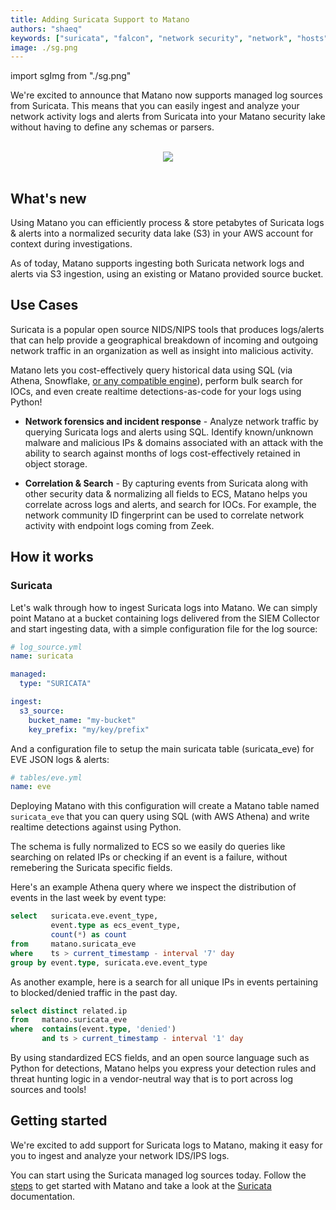 ```yaml
---
title: Adding Suricata Support to Matano
authors: "shaeq"
keywords: ["suricata", "falcon", "network security", "network", "hosts", "nids", "ids", "nips", "ips"]
image: ./sg.png
---
```


import sgImg from "./sg.png"


<head>
  <meta name="twitter:card" content="summary_large_image" />
  <meta name="twitter:creator" content="@AhmedShaeq" />
</head>

We're excited to announce that Matano now supports managed log sources from Suricata. This means that you can easily ingest and analyze your network activity logs and alerts from Suricata into your Matano security lake without having to define any schemas or parsers.

<br/>

<div align="center">
    <img className="mtn-blog-sq-img" src={sgImg}/>
</div>

<!--truncate-->

<br/>

## What's new

Using Matano you can efficiently process & store petabytes of Suricata logs & alerts into a normalized security data lake (S3) in your AWS account for context during investigations.

As of today, Matano supports ingesting both Suricata network logs and alerts via S3 ingestion, using an existing or Matano provided source bucket.

## Use Cases

Suricata is a popular open source NIDS/NIPS tools that produces logs/alerts that can help provide a geographical breakdown of incoming and outgoing network traffic in an organization as well as insight into malicious activity.

Matano lets you cost-effectively query historical data using SQL (via 
Athena, Snowflake, [or any compatible engine](https://github.com/matanolabs/matano#query-engines)), perform bulk search for IOCs,
and even create realtime
detections-as-code for your logs using Python!

- **Network forensics and incident response** - Analyze network traffic by querying Suricata logs and alerts using SQL. Identify known/unknown malware and malicious IPs & domains associated with an attack with the ability to search against months of logs cost-effectively retained in object storage.

- **Correlation & Search** - By capturing events from Suricata along with other security data & normalizing all fields to ECS, Matano helps you correlate across logs and alerts, and search for IOCs. For example, the network community ID fingerprint can be used to correlate network activity with endpoint logs coming from Zeek.

## How it works

### Suricata

Let's walk through how to ingest Suricata logs into Matano. We can
simply point Matano at a bucket containing logs delivered from the SIEM
Collector and start ingesting data, with a simple configuration file for the log source:

```yml
# log_source.yml
name: suricata

managed:
  type: "SURICATA"

ingest:
  s3_source:
    bucket_name: "my-bucket"
    key_prefix: "my/key/prefix"
```

And a configuration file to setup the main suricata table (suricata_eve) for EVE JSON logs & alerts:

```yml
# tables/eve.yml
name: eve
```

Deploying Matano with this configuration will create a Matano table named
`suricata_eve` that you can query using SQL (with AWS Athena) and write
realtime detections against using Python.

The schema is fully normalized to ECS so we easily do queries like
searching on
related IPs or checking if an event is a failure, without remebering
the Suricata specific fields.

Here's an example Athena query where we inspect the distribution of events in the last week by event type:

```sql
select   suricata.eve.event_type,
         event.type as ecs_event_type,
         count(*) as count
from     matano.suricata_eve
where    ts > current_timestamp - interval '7' day
group by event.type, suricata.eve.event_type
```

As another example, here is a search for all unique IPs in events pertaining to blocked/denied traffic in the past day.

```sql
select distinct related.ip
from   matano.suricata_eve
where  contains(event.type, 'denied')
       and ts > current_timestamp - interval '1' day
```

By using standardized ECS fields,
and an open source language such as Python for detections, Matano helps you express your detection rules and threat hunting logic in a vendor-neutral way that is to port across log sources and tools!

## Getting started

We're excited to add support for Suricata logs to Matano, making it easy for you to ingest and analyze your network IDS/IPS logs.

You can start using the Suricata managed log sources today. Follow the [steps](/docs/getting-started) to get started with Matano and take a look at the [Suricata](/docs/log-sources/managed-log-sources/suricata) documentation.


